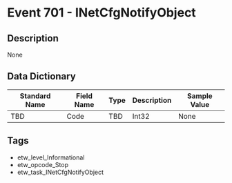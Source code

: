 # Event 701 - INetCfgNotifyObject

## Description
None

## Data Dictionary
|Standard Name|Field Name|Type|Description|Sample Value|
|---|---|---|---|---|
|TBD|Code|TBD|Int32|None|None|

## Tags
* etw_level_Informational
* etw_opcode_Stop
* etw_task_INetCfgNotifyObject